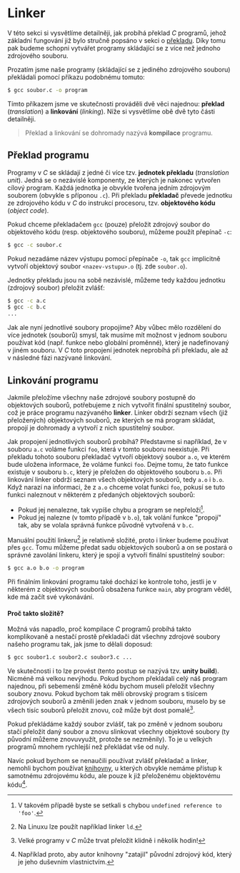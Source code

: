 # Linker
V této sekci si vysvětlíme detailněji, jak probíhá překlad *C* programů, jehož základní fungování
již bylo stručně popsáno v sekci o [překladu](../../prostredi/preklad_programu.md). Díky tomu pak
budeme schopni vytvářet programy skládající se z více než jednoho zdrojového souboru.

Prozatím jsme naše programy (skládající se z jediného zdrojového souboru) překládali pomocí
příkazu podobnému tomuto:
```bash
$ gcc soubor.c -o program
```
Tímto příkazem jsme ve skutečnosti prováděli dvě věci najednou: **překlad** (*translation*) a
**linkování** (*linking*). Níže si vysvětlíme obě dvě tyto části detailněji.

> Překlad a linkování se dohromady nazývá **kompilace** programu.  

## Překlad programu
Programy v *C* se skládají z jedné či více tzv. **jednotek překladu** (*translation unit*). Jedná se
o nezávislé komponenty, ze kterých je nakonec vytvořen cílový program. Každá jednotka je obvykle
tvořena jedním zdrojovým souborem (obvykle s příponou `.c`). Při překladu **překladač** převede
jednotku ze zdrojového kódu v *C* do instrukcí procesoru, tzv. **objektového kódu** (*object code*).

Pokud chceme překladačem `gcc` (pouze) přeložit zdrojový soubor do objektového kódu (resp.
objektového souboru), můžeme použít přepínač `-c`:
```bash
$ gcc -c soubor.c
```
Pokud nezadáme název výstupu pomocí přepínače `-o`, tak `gcc` implicitně vytvoří objektový soubor
`<nazev-vstupu>.o` (tj. zde `soubor.o`).

Jednotky překladu jsou na sobě nezávislé, můžeme tedy každou jednotku (zdrojový soubor) přeložit
zvlášť:
```bash
$ gcc -c a.c
$ gcc -c b.c
...
```

Jak ale nyní jednotlivé soubory propojíme? Aby vůbec mělo rozdělení do více jednotek (souborů) smysl,
tak musíme mít možnost v jednom souboru používat kód (např. funkce nebo globální proměnné), který je
nadefinovaný v jiném souboru. V *C* toto propojení jednotek neprobíhá při překladu, ale až v následné
fázi nazývané linkování.

## Linkování programu
Jakmile přeložíme všechny naše zdrojové soubory postupně do objektových souborů, potřebujeme z nich
vytvořit finální spustitelný soubor, což je práce programu nazývaného **linker**. Linker obdrží
seznam všech (již přeložených) objektových souborů, ze kterých se má program skládat, propojí je
dohromady a vytvoří z nich spustitelný soubor.

Jak propojení jednotlivých souborů probíhá? Představme si například, že v souboru `a.c` voláme
funkci `foo`, která v tomto souboru neexistuje. Při překladu tohoto souboru překladač vytvoří
objektový soubor `a.o`, ve kterém bude uložena informace, že voláme funkci `foo`. Dejme tomu, že
tato funkce existuje v souboru `b.c`, který je přeložen do objektového souboru `b.o`. Při linkování
linker obdrží seznam všech objektových souborů, tedy `a.o` i `b.o`. Když narazí na informaci, že z
`a.o` chceme volat funkci `foo`, pokusí se tuto funkci naleznout v některém z předaných objektových
souborů:
- Pokud jej nenalezne, tak vypíše chybu a program se nepřeloží[^1].
- Pokud jej nalezne (v tomto případě v `b.o`), tak volání funkce "propojí" tak, aby se volala správná
funkce původně vytvořená v `b.c`.

[^1]: V takovém případě byste se setkali s chybou `undefined reference to 'foo'`.

Manuální použití linkeru[^2] je relativně složité, proto i linker budeme používat přes `gcc`. Tomu
můžeme předat sadu objektových souborů a on se postará o správné zavolání linkeru, který je spojí
a vytvoří finální spustitelný soubor:
```bash
$ gcc a.o b.o -o program
```

[^2]: Na Linuxu lze použít například linker `ld`.

Při finálním linkování programu také dochází ke kontrole toho, jestli je v některém z objektových
souborů obsažena funkce `main`, aby program věděl, kde má začít své vykonávání.

#### Proč takto složitě?
Možná vás napadlo, proč kompilace *C* programů probíhá takto komplikovaně a nestačí prostě překladači
dát všechny zdrojové soubory našeho programu tak, jak jsme to dělali doposud:
```bash
$ gcc soubor1.c soubor2.c soubor3.c ...
```

Ve skutečnosti i to lze provést (tento postup se nazývá tzv. **unity build**). Nicméně má velkou
nevýhodu. Pokud bychom překládali celý náš program najednou, při sebemenší změně kódu bychom museli
přeložit všechny soubory znovu. Pokud bychom tak měli obrovský program s tisícem zdrojových souborů
a změnili jeden znak v jednom souboru, muselo by se všech tisíc souborů přeložit znovu, což může být
dost pomalé[^3].

Pokud překládáme každý soubor zvlášť, tak po změně v jednom souboru stačí přeložit daný soubor a znovu
slinkovat všechny objektové soubory (ty původní můžeme znovuvyužít, protože se nezměnily). To je u
velkých programů mnohem rychlejší než překládat vše od nuly.

[^3]: Velké programy v *C* může trvat přeložit klidně i několik hodin!

Navíc pokud bychom se nenaučili používat zvlášť překladač a linker, nemohli bychom používat
[knihovny](knihovny.md), u kterých obvykle nemáme přístup k samotnému zdrojovému kódu, ale pouze k
již přeloženému objektovému kódu[^4].

[^4]: Například proto, aby autor knihovny "zatajil" původní zdrojový kód, který je jeho duševním
vlastnictvím.
